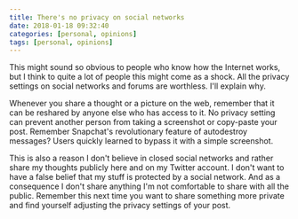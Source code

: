 ```yaml
---
title: There's no privacy on social networks
date: 2018-01-18 09:32:40
categories: [personal, opinions]
tags: [personal, opinions]
---
```

This might sound so obvious to people who know how the Internet works, but I think to quite a lot of people this might come as a shock. All the privacy settings on social networks and forums are worthless. I'll explain why.
<!--more-->

Whenever you share a thought or a picture on the web, remember that it can be reshared by anyone else who has access to it. No privacy setting can prevent another person from taking a screenshot or copy-paste your post. Remember Snapchat's revolutionary feature of autodestroy messages? Users quickly learned to bypass it with a simple screenshot.

This is also a reason I don't believe in closed social networks and rather share my thoughts publicly here and on my Twitter account. I don't want to have a false belief that my stuff is protected by a social network. And as a consequence I don't share anything I'm not comfortable to share with all the public. Remember this next time you want to share something more private and find yourself adjusting the privacy settings of your post.

